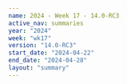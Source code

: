 ```yaml
---
name: 2024 - Week 17 - 14.0-RC3
active_nav: summaries
year: "2024"
week: "wk17"
version: "14.0-RC3"
start_date: "2024-04-22"
end_date: "2024-04-28"
layout: "summary"
---
```

